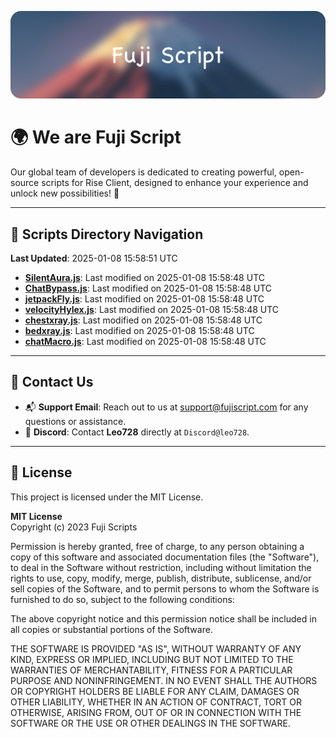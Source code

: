 ![Banner](.github/b.webp)

# 🌍 **We are Fuji Script**

Our global team of developers is dedicated to creating powerful, open-source scripts for Rise Client, designed to enhance your experience and unlock new possibilities! 🌟

---
<!-- SCRIPTS_NAVIGATION_START -->
## 📂 **Scripts Directory Navigation**

**Last Updated**: 2025-01-08 15:58:51 UTC

- **[SilentAura.js](scripts/SilentAura.js)**: Last modified on 2025-01-08 15:58:48 UTC
- **[ChatBypass.js](scripts/ChatBypass.js)**: Last modified on 2025-01-08 15:58:48 UTC
- **[jetpackFly.js](scripts/jetpackFly.js)**: Last modified on 2025-01-08 15:58:48 UTC
- **[velocityHylex.js](scripts/velocityHylex.js)**: Last modified on 2025-01-08 15:58:48 UTC
- **[chestxray.js](scripts/chestxray.js)**: Last modified on 2025-01-08 15:58:48 UTC
- **[bedxray.js](scripts/bedxray.js)**: Last modified on 2025-01-08 15:58:48 UTC
- **[chatMacro.js](scripts/chatMacro.js)**: Last modified on 2025-01-08 15:58:48 UTC

<!-- SCRIPTS_NAVIGATION_END -->

---

## 💬 **Contact Us**  
- 📬 **Support Email**: Reach out to us at [support@fujiscript.com](mailto:support@fujiscript.com) for any questions or assistance.  
- 💬 **Discord**: Contact **Leo728** directly at `Discord@leo728`.

---

## 📜 **License**

This project is licensed under the MIT License.  

**MIT License**  
Copyright (c) 2023 Fuji Scripts  

Permission is hereby granted, free of charge, to any person obtaining a copy of this software and associated documentation files (the "Software"), to deal in the Software without restriction, including without limitation the rights to use, copy, modify, merge, publish, distribute, sublicense, and/or sell copies of the Software, and to permit persons to whom the Software is furnished to do so, subject to the following conditions:  

The above copyright notice and this permission notice shall be included in all copies or substantial portions of the Software.  

THE SOFTWARE IS PROVIDED "AS IS", WITHOUT WARRANTY OF ANY KIND, EXPRESS OR IMPLIED, INCLUDING BUT NOT LIMITED TO THE WARRANTIES OF MERCHANTABILITY, FITNESS FOR A PARTICULAR PURPOSE AND NONINFRINGEMENT. IN NO EVENT SHALL THE AUTHORS OR COPYRIGHT HOLDERS BE LIABLE FOR ANY CLAIM, DAMAGES OR OTHER LIABILITY, WHETHER IN AN ACTION OF CONTRACT, TORT OR OTHERWISE, ARISING FROM, OUT OF OR IN CONNECTION WITH THE SOFTWARE OR THE USE OR OTHER DEALINGS IN THE SOFTWARE.  
